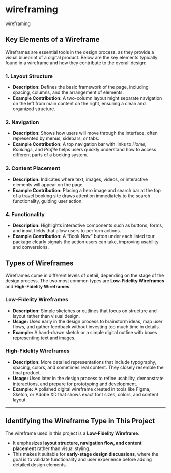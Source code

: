 # wireframing
wireframing
## Key Elements of a Wireframe

Wireframes are essential tools in the design process, as they provide a visual blueprint of a digital product. Below are the key elements typically found in a wireframe and how they contribute to the overall design:

### 1. Layout Structure
- **Description:** Defines the basic framework of the page, including spacing, columns, and the arrangement of elements.
- **Example Contribution:** A two-column layout might separate navigation on the left from main content on the right, ensuring a clean and organized structure.

### 2. Navigation
- **Description:** Shows how users will move through the interface, often represented by menus, sidebars, or tabs.
- **Example Contribution:** A top navigation bar with links to *Home*, *Bookings*, and *Profile* helps users quickly understand how to access different parts of a booking system.

### 3. Content Placement
- **Description:** Indicates where text, images, videos, or interactive elements will appear on the page.
- **Example Contribution:** Placing a hero image and search bar at the top of a travel booking site draws attention immediately to the search functionality, guiding user action.

### 4. Functionality
- **Description:** Highlights interactive components such as buttons, forms, and input fields that allow users to perform actions.
- **Example Contribution:** A “Book Now” button under each listed tour package clearly signals the action users can take, improving usability and conversions.

## Types of Wireframes

Wireframes come in different levels of detail, depending on the stage of the design process. The two most common types are **Low-Fidelity Wireframes** and **High-Fidelity Wireframes**.

### Low-Fidelity Wireframes
- **Description:** Simple sketches or outlines that focus on structure and layout rather than visual design.  
- **Usage:** Used early in the design process to brainstorm ideas, map user flows, and gather feedback without investing too much time in details.  
- **Example:** A hand-drawn sketch or a simple digital outline with boxes representing text and images.

### High-Fidelity Wireframes
- **Description:** More detailed representations that include typography, spacing, colors, and sometimes real content. They closely resemble the final product.  
- **Usage:** Used later in the design process to refine usability, demonstrate interactions, and prepare for prototyping and development.  
- **Example:** A polished digital wireframe created in tools like Figma, Sketch, or Adobe XD that shows exact font sizes, colors, and content layout.

---

## Identifying the Wireframe Type in This Project

The wireframe used in this project is a **Low-Fidelity Wireframe**.  
- It emphasizes **layout structure, navigation flow, and content placement** rather than visual styling.  
- This makes it suitable for **early-stage design discussions**, where the goal is to validate functionality and user experience before adding detailed design elements.  

